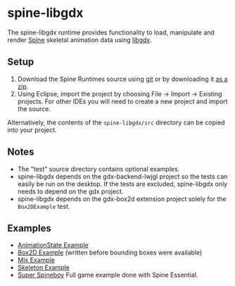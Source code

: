 # spine-libgdx

The spine-libgdx runtime provides functionality to load, manipulate and render [Spine](http://esotericsoftware.com) skeletal animation data using [libgdx](http://www.libgdx.com/).

## Setup

1. Download the Spine Runtimes source using [git](https://help.github.com/articles/set-up-git) or by downloading it [as a zip](https://github.com/EsotericSoftware/spine-runtimes/archive/master.zip).
1. Using Eclipse, import the project by choosing File -> Import -> Existing projects. For other IDEs you will need to create a new project and import the source.

Alternatively, the contents of the `spine-libgdx/src` directory can be copied into your project.

## Notes

* The "test" source directory contains optional examples.
* spine-libgdx depends on the gdx-backend-lwjgl project so the tests can easily be run on the desktop. If the tests are excluded, spine-libgdx only needs to depend on the gdx project.
* spine-libgdx depends on the gdx-box2d extension project solely for the `Box2DExample` test.

## Examples

* [AnimationState Example](https://github.com/EsotericSoftware/spine-runtimes/blob/master/spine-libgdx/test/com/esotericsoftware/spine/AnimationStateTest.java#L45)
* [Box2D Example](https://github.com/EsotericSoftware/spine-runtimes/blob/master/spine-libgdx/test/com/esotericsoftware/spine/Box2DExample.java#L56) (written before bounding boxes were available)
* [Mix Example](https://github.com/EsotericSoftware/spine-runtimes/blob/master/spine-libgdx/test/com/esotericsoftware/spine/MixTest.java#L39)
* [Skeleton Example](https://github.com/EsotericSoftware/spine-runtimes/blob/master/spine-libgdx/test/com/esotericsoftware/spine/SkeletonTest.java#L47)
* [Super Spineboy](https://github.com/EsotericSoftware/spine-superspineboy) Full game example done with Spine Essential.
